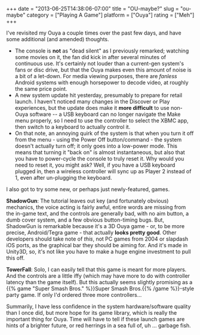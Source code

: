 +++
date = "2013-06-25T14:38:06-07:00"
title = "OU-maybe?"
slug = "ou-maybe"
category = ["Playing A Game"]
platform = ["Ouya"]
rating = ["Meh"]
+++

I've revisited my Ouya a couple times over the past few days, and have some additional (and amended) thoughts.

* The console is <b>not</b> as "dead silent" as I previously remarked; watching some movies on it, the fan did kick in after several minutes of continuous use.  It's certainly not louder than a current-gen system's fans or disc drive, but that the Ouya makes even this amount of noise is a bit of a let-down.  For media viewing purposes, there are <i>fanless</i> Android systems with enough horsepower to decode video, at roughly the same price point.
* A new system update hit yesterday, presumably to prepare for retail launch.  I haven't noticed many changes in the Discover or Play experiences, but the update does make it <b>more difficult</b> to use non-Ouya software -- a USB keyboard can no longer navigate the Make menu properly, so I need to use the controller to select the XBMC app, then switch to a keyboard to actually control it.
* On that note, an annoying quirk of the system is that when you turn it off from the menu - using the Power Off button/command - the system doesn't actually turn off; it only goes into a low-power mode.  This means that turning it "back on" is almost instantaneous, but also that you have to power-cycle the console to truly reset it.  Why would you need to reset it, you might ask?  Well, if you have a USB keyboard plugged in, then a wireless controller will sync up as Player 2 instead of 1, even after un-plugging the keyboard.

I also got to try some new, or perhaps just newly-featured, games.

<b>ShadowGun</b>: The tutorial leaves out key (and fortunately obvious) mechanics, the voice acting is fairly awful, entire words are missing from the in-game text, and the controls are generally bad, with no aim button, a dumb cover system, and a few obvious button-timing bugs.  But, ShadowGun is remarkable because it's a 3D Ouya game - or, to be more precise, Android/Tegra game - that actually <b>looks pretty good</b>.  Other developers should take note of <i>this</i>, not PC games from 2004 or slapdash iOS ports, as the graphical bar they should be aiming for.  And it's made in Unity3D, so, it's not like you have to make a huge engine investment to pull this off.

<b>TowerFall</b>: Solo, I can easily tell that this game is meant for more players.  And the controls are a little iffy (which may have more to do with controller latency than the game itself).  But this actually seems slightly promising as a {{% game "Super Smash Bros." %}}Super Smash Bros.{{% /game %}}-style party game.  If only I'd ordered three more controllers...

Summarily, I have less confidence in the system hardware/software quality than I once did, but more hope for its game library, which is really the important thing for Ouya.  Time will have to tell if these launch games are hints of a brighter future, or red herrings in a sea full of, uh ... garbage fish.